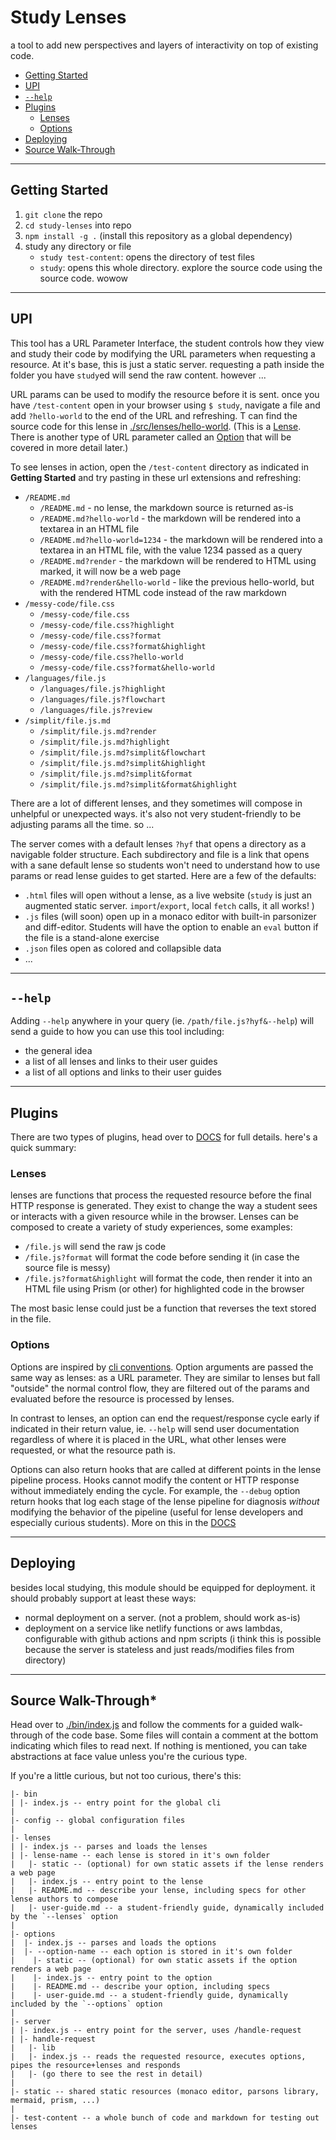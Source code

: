 # Study Lenses

a tool to add new perspectives and layers of interactivity on top of existing code.

- [Getting Started](#getting-started)
- [UPI](#upi)
- [`--help`](#--help)
- [Plugins](#plugins)
  - [Lenses](#lenses)
  - [Options](#options)
- [Deploying](#deploying)
- [Source Walk-Through](#source-walk-through)

---

## Getting Started

1. `git clone` the repo
2. `cd study-lenses` into repo
3. `npm install -g .` (install this repository as a global dependency)
4. study any directory or file
   - `study test-content`: opens the directory of test files
   - `study`: opens this whole directory. explore the source code using the source code.  wowow

---

## UPI

This tool has a URL Parameter Interface, the student controls how they view and study their code by modifying the URL parameters when requesting a resource.  At it's base, this is just a static server.  requesting a path inside the folder you have `study`ed will send the raw content. however ...

URL params can be used to modify the resource before it is sent.  once you have `/test-content` open in your browser using `$ study`, navigate a file and add `?hello-world` to the end of the URL and refreshing.  T can find the source code for this lense in [./src/lenses/hello-world](./src/lenses/hello-world). (This is a [Lense](#lense). There is another type of URL parameter called an [Option](#option) that will be covered in more detail later.)

To see lenses in action, open the `/test-content` directory as indicated in __Getting Started__ and try pasting in these url extensions and refreshing:

- `/README.md`
  - `/README.md` - no lense, the markdown source is returned as-is
  - `/README.md?hello-world` - the markdown will be rendered into a textarea in an HTML file
  - `/README.md?hello-world=1234` - the markdown will be rendered into a textarea in an HTML file, with the value 1234 passed as a query
  - `/README.md?render` - the markdown will be rendered to HTML using marked, it will now be a web page
  - `/README.md?render&hello-world` - like the previous hello-world, but with the rendered HTML code instead of the raw markdown
- `/messy-code/file.css`
  - `/messy-code/file.css`
  - `/messy-code/file.css?highlight`
  - `/messy-code/file.css?format`
  - `/messy-code/file.css?format&highlight`
  - `/messy-code/file.css?hello-world`
  - `/messy-code/file.css?format&hello-world`
- `/languages/file.js`
  - `/languages/file.js?highlight`
  - `/languages/file.js?flowchart`
  - `/languages/file.js?review`
- `/simplit/file.js.md`
  - `/simplit/file.js.md?render`
  - `/simplit/file.js.md?highlight`
  - `/simplit/file.js.md?simplit&flowchart`
  - `/simplit/file.js.md?simplit&highlight`
  - `/simplit/file.js.md?simplit&format`
  - `/simplit/file.js.md?simplit&format&highlight`


There are a lot of different lenses, and they sometimes will compose in unhelpful or unexpected ways.  it's also not very student-friendly to be adjusting params all the time. so ...

The server comes with a default lenses `?hyf` that opens a directory as a navigable folder structure.  Each subdirectory and file is a link that opens with a sane default lense so students won't need to understand how to use params or read lense guides to get started. Here are a few of the defaults:

- `.html` files will open without a lense, as a live website (`study` is just an augmented static server. `import`/`export`, local `fetch` calls, it all works! )
- `.js` files (will soon) open up in a monaco editor with built-in parsonizer and diff-editor.  Students will have the option to enable an `eval` button if the file is a stand-alone exercise
- `.json` files open as colored and collapsible data
- ...

---

## `--help`

Adding `--help` anywhere in your query (ie. `/path/file.js?hyf&--help`) will send a guide to how you can use this tool including:

- the general idea
- a list of all lenses and links to their user guides
- a list of all options and links to their user guides

---


## Plugins

There are two types of plugins, head over to [DOCS](./DOCS.md) for full details.  here's a quick summary:


### Lenses

lenses are functions that process the requested resource before the final HTTP response is generated. They exist to change the way a student sees or interacts with a given resource while in the browser. Lenses can be composed to create a variety of study experiences, some examples:

- `/file.js` will send the raw js code
- `/file.js?format` will format the code before sending it (in case the source file is messy)
- `/file.js?format&highlight` will format the code, then render it into an HTML file using Prism (or other) for highlighted code in the browser

The most basic lense could just be a function that reverses the text stored in the file.

### Options

Options are inspired by [cli conventions](https://nullprogram.com/blog/2020/08/01/).  Option arguments are passed the same way as lenses: as a URL parameter.  They are similar to lenses but fall "outside" the normal control flow, they are filtered out of the params and evaluated before the resource is processed by lenses.

In contrast to lenses, an option can end the request/response cycle early if indicated in their return value, ie. `--help` will send user documentation regardless of where it is placed in the URL, what other lenses were requested, or what the resource path is.

Options can also return hooks that are called at different points in the lense pipeline process.  Hooks cannot modify the content or HTTP response without immediately ending the cycle.  For example, the `--debug` option return hooks that log each stage of the lense pipeline for diagnosis _without_ modifying the behavior of the pipeline (useful for lense developers and especially curious students).  More on this in the [DOCS](./DOCS.md)

---

## Deploying

besides local studying, this module should be equipped for deployment.  it should probably support at least these ways:

- normal deployment on a server. (not a problem, should work as-is)
- deployment on a service like netlify functions or aws lambdas, configurable with github actions and npm scripts (i think this is possible because the server is stateless and just reads/modifies files from directory)

---

## Source Walk-Through*

Head over to [./bin/index.js](./bin/index.js) and follow the comments for a guided walk-through of the code base.  Some files will contain a comment at the bottom indicating which files to read next.  If nothing is mentioned, you can take abstractions at face value unless you're the curious type.

If you're a little curious, but not too curious, there's this:

```
|- bin
| |- index.js -- entry point for the global cli
|
|- config -- global configuration files
|
|- lenses
| |- index.js -- parses and loads the lenses
| |- lense-name -- each lense is stored in it's own folder
|   |- static -- (optional) for own static assets if the lense renders a web page
|   |- index.js -- entry point to the lense
|   |- README.md -- describe your lense, including specs for other lense authors to compose
|   |- user-guide.md -- a student-friendly guide, dynamically included by the `--lenses` option
|
|- options
|  |- index.js -- parses and loads the options
|  |- --option-name -- each option is stored in it's own folder
|    |- static -- (optional) for own static assets if the option renders a web page
|    |- index.js -- entry point to the option
|    |- README.md -- describe your option, including specs
|    |- user-guide.md -- a student-friendly guide, dynamically included by the `--options` option
|
|- server
| |- index.js -- entry point for the server, uses /handle-request
| |- handle-request
|   |- lib
|   |- index.js -- reads the requested resource, executes options, pipes the resource+lenses and responds
|   |- (go there to see the rest in detail)
|
|- static -- shared static resources (monaco editor, parsons library, mermaid, prism, ...)
|
|- test-content -- a whole bunch of code and markdown for testing out lenses
```
